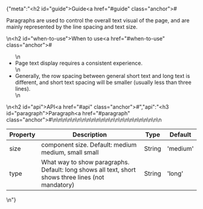 {"meta":"<h2 id=\"guide\">Guide<a href=\"#guide\" class=\"anchor\">#</a></h2><p>Paragraphs are used to control the overall text visual of the page, and are mainly represented by the line spacing and text size.</p>\n<h2 id=\"when-to-use\">When to use<a href=\"#when-to-use\" class=\"anchor\">#</a></h2><ul>\n<li>Page text display requires a consistent experience.</li>\n<li>Generally, the row spacing between general short text and long text is different, and short text spacing will be smaller (usually less than three lines).</li>\n</ul>\n<h2 id=\"api\">API<a href=\"#api\" class=\"anchor\">#</a></h2>","api":"<h3 id=\"paragraph\">Paragraph<a href=\"#paragraph\" class=\"anchor\">#</a></h3><table>\n<thead>\n<tr>\n<th>Property</th>\n<th>Description</th>\n<th>Type</th>\n<th>Default</th>\n</tr>\n</thead>\n<tbody>\n<tr>\n<td>size</td>\n<td>component size. Default: medium medium, small small</td>\n<td>String</td>\n<td>&apos;medium&apos;</td>\n</tr>\n<tr>\n<td>type</td>\n<td>What way to show paragraphs. Default: long shows all text, short shows three lines (not mandatory)</td>\n<td>String</td>\n<td>&apos;long&apos;</td>\n</tr>\n</tbody>\n</table>\n"}